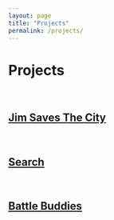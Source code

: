 ```yaml
---
layout: page
title: "Projects"
permalink: /projects/
---
```


<html>
  <head>
    <meta charset="utf-8">
    <meta http-equiv="X-UA-Compatible" content="IE=edge">
    <meta name="description" content="">
    <meta name="viewport" content="width=device-width, initial-scale=1">
    <link rel="stylesheet" href="../styles.css">
  </head>

  <h1>Projects</h1><br>

  <a href="https://bryanlubay.github.io/projects/Jim_Saves_The_City/"><h2>Jim Saves The City</h2></a><br>
  <a href="https://bryanlubay.github.io/projects/Search/"><h2>Search</h2></a><br>
  <a href="https://bryanlubay.github.io/projects/Battle_Buddies/"><h2>Battle Buddies</h2></a><br>

</html>